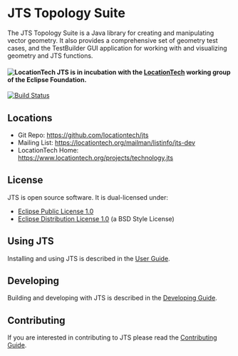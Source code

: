 JTS Topology Suite
==================

The JTS Topology Suite is a Java library for creating and manipulating vector geometry.  It also provides a comprehensive set of geometry test cases, and the TestBuilder GUI application for working with and visualizing geometry and JTS functions.

#### ![LocationTech](https://pbs.twimg.com/profile_images/2552421256/hv2oas84tv7n3maianiq_normal.png) JTS is in incubation with the [LocationTech](http://www.locationtech.org) working group of the Eclipse Foundation.

[![Build Status](https://api.travis-ci.org/locationtech/jts.svg)](http://travis-ci.org/locationtech/jts)

## Locations

* Git Repo: https://github.com/locationtech/jts
* Mailing List: https://locationtech.org/mailman/listinfo/jts-dev
* LocationTech Home: https://www.locationtech.org/projects/technology.jts

## License

JTS is open source software.  It is dual-licensed under:

* [Eclipse Public License 1.0](http://www.gnu.org/licenses/old-licenses/gpl-2.0.html)
* [Eclipse Distribution License 1.0](http://www.eclipse.org/org/documents/edl-v10.php) (a BSD Style License)

## Using JTS

Installing and using JTS is described in the [User Guide](USING.md).

## Developing

Building and developing with JTS is described in the [Developing Guide](DEVELOPING.md).

## Contributing

If you are interested in contributing to JTS please read the [Contributing Guide](CONTRIBUTING.md).
